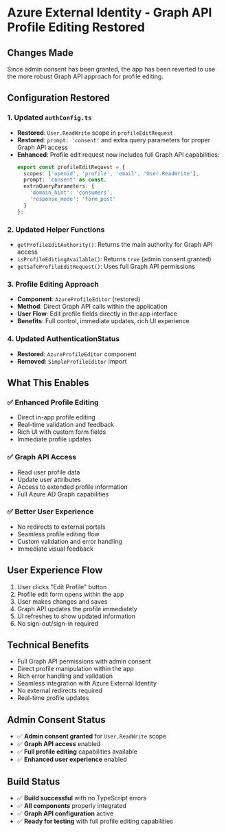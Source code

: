 # Azure External Identity - Graph API Profile Editing Restored

## Changes Made
Since admin consent has been granted, the app has been reverted to use the more robust Graph API approach for profile editing.

## Configuration Restored

### 1. Updated `authConfig.ts`
- **Restored**: `User.ReadWrite` scope in `profileEditRequest`
- **Restored**: `prompt: 'consent'` and extra query parameters for proper Graph API access
- **Enhanced**: Profile edit request now includes full Graph API capabilities:
  ```typescript
  export const profileEditRequest = {
    scopes: ['openid', 'profile', 'email', 'User.ReadWrite'],
    prompt: 'consent' as const,
    extraQueryParameters: {
      'domain_hint': 'consumers',
      'response_mode': 'form_post'
    }
  };
  ```

### 2. Updated Helper Functions
- `getProfileEditAuthority()`: Returns the main authority for Graph API access
- `isProfileEditingAvailable()`: Returns `true` (admin consent granted)
- `getSafeProfileEditRequest()`: Uses full Graph API permissions

### 3. Profile Editing Approach
- **Component**: `AzureProfileEditor` (restored)
- **Method**: Direct Graph API calls within the application
- **User Flow**: Edit profile fields directly in the app interface
- **Benefits**: Full control, immediate updates, rich UI experience

### 4. Updated AuthenticationStatus
- **Restored**: `AzureProfileEditor` component
- **Removed**: `SimpleProfileEditor` import

## What This Enables

### ✅ **Enhanced Profile Editing**
- Direct in-app profile editing
- Real-time validation and feedback
- Rich UI with custom form fields
- Immediate profile updates

### ✅ **Graph API Access**
- Read user profile data
- Update user attributes
- Access to extended profile information
- Full Azure AD Graph capabilities

### ✅ **Better User Experience**
- No redirects to external portals
- Seamless profile editing flow
- Custom validation and error handling
- Immediate visual feedback

## User Experience Flow
1. User clicks "Edit Profile" button
2. Profile edit form opens within the app
3. User makes changes and saves
4. Graph API updates the profile immediately
5. UI refreshes to show updated information
6. No sign-out/sign-in required

## Technical Benefits
- Full Graph API permissions with admin consent
- Direct profile manipulation within the app
- Rich error handling and validation
- Seamless integration with Azure External Identity
- No external redirects required
- Real-time profile updates

## Admin Consent Status
- ✅ **Admin consent granted** for `User.ReadWrite` scope
- ✅ **Graph API access** enabled
- ✅ **Full profile editing** capabilities available
- ✅ **Enhanced user experience** enabled

## Build Status
- ✅ **Build successful** with no TypeScript errors
- ✅ **All components** properly integrated
- ✅ **Graph API configuration** active
- ✅ **Ready for testing** with full profile editing capabilities
